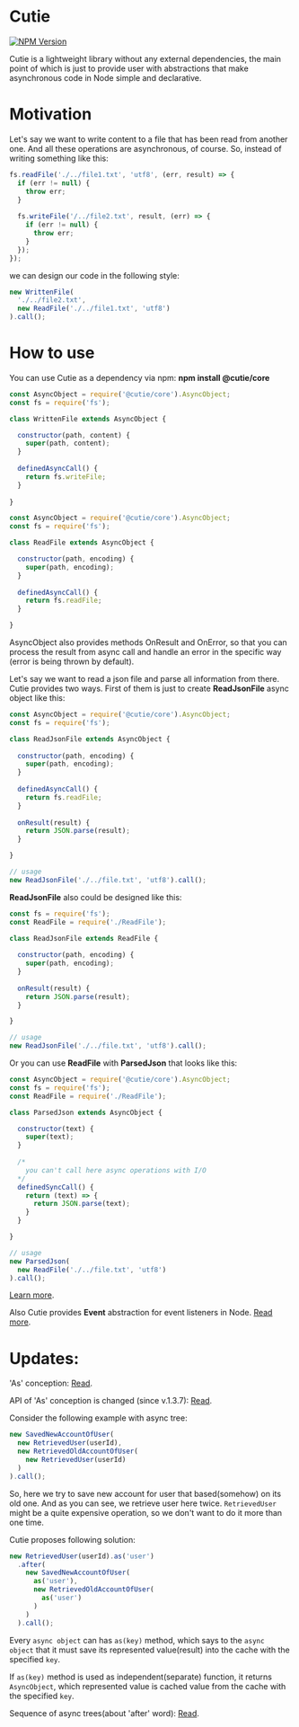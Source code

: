 # Cutie

[![NPM Version][npm-image]][npm-url]

Cutie is a lightweight library without any external dependencies, the main point of which is just to provide user with abstractions that make asynchronous code in Node simple and declarative.

# Motivation
Let's say we want to write content to a file that has been read from another one. And all these operations are asynchronous, of course. So, instead of writing something like this:
```js
fs.readFile('./../file1.txt', 'utf8', (err, result) => {
  if (err != null) {
    throw err;
  }
 
  fs.writeFile('/../file2.txt', result, (err) => {
    if (err != null) {
      throw err;
    }
  });
});
```
we can design our code in the following style:
```js
new WrittenFile(
  './../file2.txt',
  new ReadFile('./../file1.txt', 'utf8')
).call();
```
# How to use
You can use Cutie as a dependency via npm:
<b>npm install @cutie/core</b>
```js
const AsyncObject = require('@cutie/core').AsyncObject;
const fs = require('fs');

class WrittenFile extends AsyncObject {

  constructor(path, content) {
    super(path, content);
  }
  
  definedAsyncCall() {
    return fs.writeFile;
  }
  
}
```
```js
const AsyncObject = require('@cutie/core').AsyncObject;
const fs = require('fs');

class ReadFile extends AsyncObject {

  constructor(path, encoding) {
    super(path, encoding);
  }
  
  definedAsyncCall() {
    return fs.readFile;
  }

}
```
AsyncObject also provides methods OnResult and OnError, so that you can process the result from async call and handle an error in the specific way (error is being thrown by default).

Let's say we want to read a json file and parse all information from there. Cutie provides two ways. First of them is just to create <b>ReadJsonFile</b> async object like this:
```js
const AsyncObject = require('@cutie/core').AsyncObject;
const fs = require('fs');

class ReadJsonFile extends AsyncObject {
  
  constructor(path, encoding) {
    super(path, encoding);
  }
  
  definedAsyncCall() {
    return fs.readFile;
  }
  
  onResult(result) {
    return JSON.parse(result);
  }

}

// usage
new ReadJsonFile('./../file.txt', 'utf8').call();
```
<b>ReadJsonFile</b> also could be designed like this:
```js
const fs = require('fs');
const ReadFile = require('./ReadFile');

class ReadJsonFile extends ReadFile {
  
  constructor(path, encoding) {
    super(path, encoding);
  }
  
  onResult(result) {
    return JSON.parse(result);
  }

}

// usage
new ReadJsonFile('./../file.txt', 'utf8').call();
```
Or you can use <b>ReadFile</b> with <b>ParsedJson</b> that looks like this:
```js
const AsyncObject = require('@cutie/core').AsyncObject;
const fs = require('fs');
const ReadFile = require('./ReadFile');

class ParsedJson extends AsyncObject {

  constructor(text) {
    super(text);
  }
  
  /*
    you can't call here async operations with I/O
  */
  definedSyncCall() {
    return (text) => {
      return JSON.parse(text);
    }
  }

}

// usage
new ParsedJson(
  new ReadFile('./../file.txt', 'utf8')
).call();
```
[Learn more](http://guseyn.com/post-reconsidering-async-object-with-cutie#intro).

Also Cutie provides <b>Event</b> abstraction for event listeners in Node. [Read more](http://guseyn.com/post-event-new-abstraction-in-cutie#intro).

# Updates:

'As' conception: [Read](http://guseyn.com/post-as-conception#intro).

API of 'As' conception is changed (since v.1.3.7): [Read](http://guseyn.com/post-after-conception#intro).

Consider the following example with async tree:
```js
new SavedNewAccountOfUser(
  new RetrievedUser(userId),
  new RetrievedOldAccountOfUser(
    new RetrievedUser(userId)
  )
).call();
```
So, here we try to save new account for user that based(somehow) on its old one. And as you can see, we retrieve user here twice. `RetrievedUser` might be a quite expensive operation, so we don't want to do it more than one time.

Cutie proposes following solution:

```js
new RetrievedUser(userId).as('user')
  .after(
    new SavedNewAccountOfUser(
      as('user'),
      new RetrievedOldAccountOfUser(
        as('user')
      )
    )
  ).call();
```
Every `async object` can has `as(key)` method, which says to the `async object` that it must save its represented value(result) into the cache with the specified `key`.

If `as(key)` method is used as independent(separate) function, it returns `AsyncObject`, which represented value is cached value from the cache with the specified `key`.

Sequence of async trees(about 'after' word): [Read](http://guseyn.com/post-after-conception#intro).

[npm-image]: https://img.shields.io/npm/v/@cutie/core.svg
[npm-url]: https://npmjs.org/package/@cutie/core
